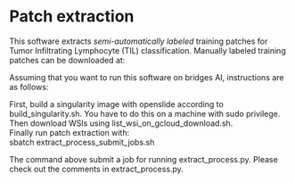 # Patch extraction

This software extracts *semi-automatically labeled* training patches for Tumor Infiltrating Lymphocyte (TIL) classification. Manually labeled training patches can be downloaded at:  

Assuming that you want to run this software on bridges AI, instructions are as follows:  

First, build a singularity image with openslide according to build_singularity.sh. You have to do this on a machine with sudo privilege.  
Then download WSIs using list_wsi_on_gcloud_download.sh.  
Finally run patch extraction with:  
sbatch extract_process_submit_jobs.sh

The command above submit a job for running extract_process.py. Please check out the comments in extract_process.py.
